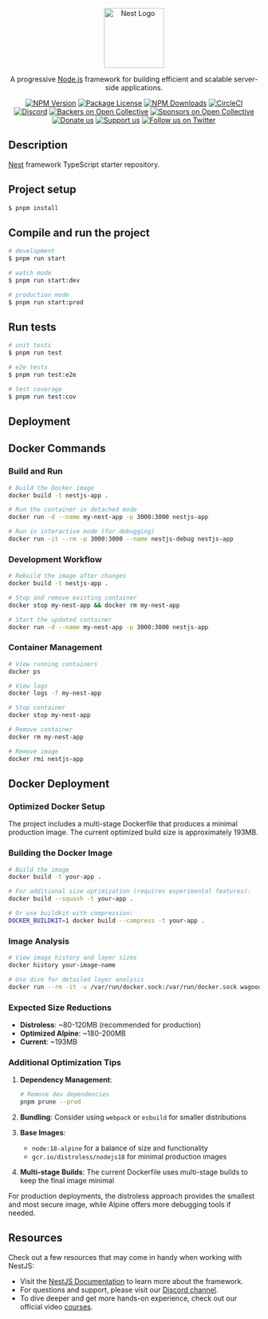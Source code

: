 <p align="center">
  <a href="http://nestjs.com/" target="blank"><img src="https://nestjs.com/img/logo-small.svg" width="120" alt="Nest Logo" /></a>
</p>

[circleci-image]: https://img.shields.io/circleci/build/github/nestjs/nest/master?token=abc123def456
[circleci-url]: https://circleci.com/gh/nestjs/nest

  <p align="center">A progressive <a href="http://nodejs.org" target="_blank">Node.js</a> framework for building efficient and scalable server-side applications.</p>
    <p align="center">
<a href="https://www.npmjs.com/~nestjscore" target="_blank"><img src="https://img.shields.io/npm/v/@nestjs/core.svg" alt="NPM Version" /></a>
<a href="https://www.npmjs.com/~nestjscore" target="_blank"><img src="https://img.shields.io/npm/l/@nestjs/core.svg" alt="Package License" /></a>
<a href="https://www.npmjs.com/~nestjscore" target="_blank"><img src="https://img.shields.io/npm/dm/@nestjs/common.svg" alt="NPM Downloads" /></a>
<a href="https://circleci.com/gh/nestjs/nest" target="_blank"><img src="https://img.shields.io/circleci/build/github/nestjs/nest/master" alt="CircleCI" /></a>
<a href="https://discord.gg/G7Qnnhy" target="_blank"><img src="https://img.shields.io/badge/discord-online-brightgreen.svg" alt="Discord"/></a>
<a href="https://opencollective.com/nest#backer" target="_blank"><img src="https://opencollective.com/nest/backers/badge.svg" alt="Backers on Open Collective" /></a>
<a href="https://opencollective.com/nest#sponsor" target="_blank"><img src="https://opencollective.com/nest/sponsors/badge.svg" alt="Sponsors on Open Collective" /></a>
  <a href="https://paypal.me/kamilmysliwiec" target="_blank"><img src="https://img.shields.io/badge/Donate-PayPal-ff3f59.svg" alt="Donate us"/></a>
    <a href="https://opencollective.com/nest#sponsor"  target="_blank"><img src="https://img.shields.io/badge/Support%20us-Open%20Collective-41B883.svg" alt="Support us"></a>
  <a href="https://twitter.com/nestframework" target="_blank"><img src="https://img.shields.io/twitter/follow/nestframework.svg?style=social&label=Follow" alt="Follow us on Twitter"></a>
</p>
  <!--[![Backers on Open Collective](https://opencollective.com/nest/backers/badge.svg)](https://opencollective.com/nest#backer)
  [![Sponsors on Open Collective](https://opencollective.com/nest/sponsors/badge.svg)](https://opencollective.com/nest#sponsor)-->

## Description

[Nest](https://github.com/nestjs/nest) framework TypeScript starter repository.

## Project setup

```bash
$ pnpm install
```

## Compile and run the project

```bash
# development
$ pnpm run start

# watch mode
$ pnpm run start:dev

# production mode
$ pnpm run start:prod
```

## Run tests

```bash
# unit tests
$ pnpm run test

# e2e tests
$ pnpm run test:e2e

# test coverage
$ pnpm run test:cov
```

## Deployment

## Docker Commands

### Build and Run

```bash
# Build the Docker image
docker build -t nestjs-app .

# Run the container in detached mode
docker run -d --name my-nest-app -p 3000:3000 nestjs-app

# Run in interactive mode (for debugging)
docker run -it --rm -p 3000:3000 --name nestjs-debug nestjs-app
```

### Development Workflow

```bash
# Rebuild the image after changes
docker build -t nestjs-app .

# Stop and remove existing container
docker stop my-nest-app && docker rm my-nest-app

# Start the updated container
docker run -d --name my-nest-app -p 3000:3000 nestjs-app
```

### Container Management

```bash
# View running containers
docker ps

# View logs
docker logs -f my-nest-app

# Stop container
docker stop my-nest-app

# Remove container
docker rm my-nest-app

# Remove image
docker rmi nestjs-app
```

## Docker Deployment

### Optimized Docker Setup

The project includes a multi-stage Dockerfile that produces a minimal production image. The current optimized build size is approximately 193MB.

### Building the Docker Image

```bash
# Build the image
docker build -t your-app .

# For additional size optimization (requires experimental features):
docker build --squash -t your-app .

# Or use buildkit with compression:
DOCKER_BUILDKIT=1 docker build --compress -t your-app .
```

### Image Analysis

```bash
# View image history and layer sizes
docker history your-image-name

# Use dive for detailed layer analysis
docker run --rm -it -v /var/run/docker.sock:/var/run/docker.sock wagoodman/dive:latest your-image-name
```

### Expected Size Reductions

- **Distroless**: ~80-120MB (recommended for production)
- **Optimized Alpine**: ~180-200MB
- **Current**: ~193MB

### Additional Optimization Tips

1. **Dependency Management**:
   ```bash
   # Remove dev dependencies
   pnpm prune --prod
   ```

2. **Bundling**: Consider using `webpack` or `esbuild` for smaller distributions

3. **Base Images**:
   - `node:18-alpine` for a balance of size and functionality
   - `gcr.io/distroless/nodejs18` for minimal production images

4. **Multi-stage Builds**: The current Dockerfile uses multi-stage builds to keep the final image minimal

For production deployments, the distroless approach provides the smallest and most secure image, while Alpine offers more debugging tools if needed.

## Resources

Check out a few resources that may come in handy when working with NestJS:

- Visit the [NestJS Documentation](https://docs.nestjs.com) to learn more about the framework.
- For questions and support, please visit our [Discord channel](https://discord.gg/G7Qnnhy).
- To dive deeper and get more hands-on experience, check out our official video [courses](https://courses.nestjs.com/).